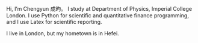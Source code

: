 Hi, I’m Chengyun 成昀。
I study at Department of Physics, Imperial College London.
I use Python for scientific and quantitative finance programming, and
I use Latex for scientific reporting. 

I live in London, but my hometown is in Hefei. 
